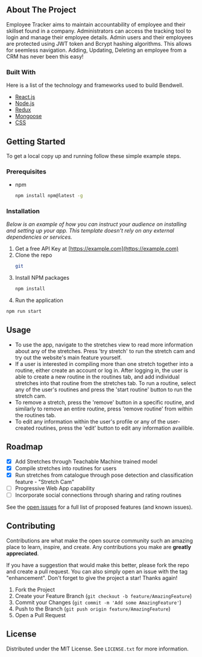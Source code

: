 <div></div>
    <!--
*** Thanks for checking out the Best-README-Template. If you have a suggestion
*** that would make this better, please fork the repo and create a pull request
*** or simply open an issue with the tag "enhancement".
*** Don't forget to give the project a star!
*** Thanks again! Now go create something AMAZING! :D
-->

<!-- ABOUT THE PROJECT -->

## About The Project

Employee Tracker aims to maintain accountability of employee and their skillset found in a company. Administrators can access the tracking tool to login and manage their employee details. Admin users and their employees are protected using JWT token and Bcrypt hashing algorithms. This allows for seemless navigation. Adding, Updating, Deleting an employee from a CRM has never been this easy!

### Built With

Here is a list of the technology and frameworks used to build Bendwell.

- [React.js](https://reactjs.org/)
- [Node.js](https://nodejs.org/)
- [Redux](https://reduc.js.org/)
- [Mongoose](https://mongoosejs.com/)
- [CSS](https://www.w3schools.com/css/)

<!-- GETTING STARTED -->

## Getting Started

To get a local copy up and running follow these simple example steps.

### Prerequisites

- npm
  ```sh
  npm install npm@latest -g
  ```

### Installation

_Below is an example of how you can instruct your audience on installing and setting up your app. This template doesn't rely on any external dependencies or services._

1. Get a free API Key at [https://example.com](https://example.com)
2. Clone the repo
   ```sh
   git
   ```
3. Install NPM packages
   ```sh
   npm install
   ```
4. Run the application

```sh
npm run start
```

<!-- USAGE EXAMPLES -->

## Usage

- To use the app, navigate to the stretches view to read more information about any of the stretches. Press 'try stretch' to run the stretch cam and try out the website's main feature yourself.
- If a user is interested in compiling more than one stretch together into a routine, either create an account or log in. After logging in, the user is able to create a new routine in the routines tab, and add individual stretches into that routine from the stretches tab. To run a routine, select any of the user's routines and press the 'start routine' button to run the stretch cam.
- To remove a stretch, press the 'remove' button in a specific routine, and similarly to remove an entire routine, press 'remove routine' from within the routines tab.
- To edit any information within the user's profile or any of the user-created routines, press the 'edit' button to edit any information availible.

<!-- ROADMAP -->

## Roadmap

- [x] Add Stretches through Teachable Machine trained model
- [x] Compile stretches into routines for users
- [x] Run stretches from catalogue through pose detection and classification feature - "Stretch Cam"
- [ ] Progressive Web App capability
- [ ] Incorporate social connections through sharing and rating routines

See the [open issues](https://github.com/othneildrew/Best-README-Template/issues) for a full list of proposed features (and known issues).

<!-- CONTRIBUTING -->

## Contributing

Contributions are what make the open source community such an amazing place to learn, inspire, and create. Any contributions you make are **greatly appreciated**.

If you have a suggestion that would make this better, please fork the repo and create a pull request. You can also simply open an issue with the tag "enhancement".
Don't forget to give the project a star! Thanks again!

1. Fork the Project
2. Create your Feature Branch (`git checkout -b feature/AmazingFeature`)
3. Commit your Changes (`git commit -m 'Add some AmazingFeature'`)
4. Push to the Branch (`git push origin feature/AmazingFeature`)
5. Open a Pull Request

<!-- LICENSE -->

## License

Distributed under the MIT License. See `LICENSE.txt` for more information.

<!-- CONTACT -->
